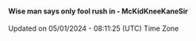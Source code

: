 #### Wise man says only fool rush in - McKidKneeKaneSir
Updated on 05/01/2024 - 08:11:25 (UTC) Time Zone
